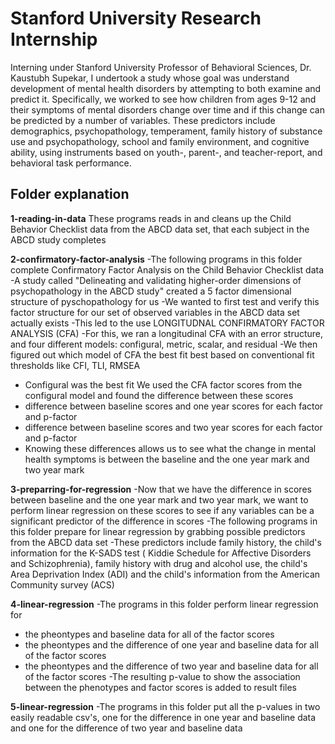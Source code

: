 # Stanford University Research Internship

Interning under Stanford University Professor of Behavioral Sciences, Dr. Kaustubh Supekar, I undertook a study  whose goal was understand development of mental health disorders by attempting to both examine and predict it. Specifically, we worked to see how children from ages 9-12 and their symptoms of mental disorders change over time and if this change can be predicted by a number of variables. These predictors include demographics, psychopathology, temperament, family history of substance use and psychopathology, school and family environment, and cognitive ability, using instruments based on youth-, parent-, and teacher-report, and behavioral task performance. 

## Folder explanation
**1-reading-in-data**
These programs reads in and cleans up the Child Behavior Checklist data from the ABCD data set, that each subject in the ABCD study completes

**2-confirmatory-factor-analysis**
-The following programs in this folder complete Confirmatory Factor Analysis on the Child Behavior Checklist data
-A study called "Delineating and validating higher-order dimensions of psychopathology in the ABCD study" created a 5 factor dimensional structure of pyschopathology for us
-We wanted to first test and verify this factor structure for our set of observed variables in the ABCD data set actually exists 
-This led to the use LONGITUDNAL CONFIRMATORY FACTOR ANALYSIS (CFA)
-For this, we ran a longitudinal CFA with an error structure, and four different models: configural, metric, scalar, and residual
-We then figured out which model of CFA the best fit best based on conventional fit thresholds like CFI, TLI, RMSEA
 - Configural was the best fit
We used the CFA factor scores from the configural model and found the difference between these scores
 - difference between baseline scores and one year scores for each factor and p-factor
 - difference between baseline scores and two year scores for each factor and p-factor
 - Knowing these differences allows us to see what the change in mental health symptoms is between the baseline and the one year mark and two year mark

**3-preparring-for-regression**
-Now that we have the difference in scores between baseline and the one year mark and two year mark, we want to perform linear regression on these scores to see if any variables can be a significant predictor of the difference in scores
-The following programs in this folder prepare for linear regression by grabbing possible predictors from the ABCD data set
-These predictors include family history, the child's information for the K-SADS test (
Kiddie Schedule for Affective Disorders and Schizophrenia), family history with drug and alcohol use, the child's Area Deprivation Index (ADI) and the child's information from the American Community survey (ACS)

**4-linear-regression**
-The programs in this folder perform linear regression for
 -  the pheontypes and baseline data for all of the factor scores
 -  the pheontypes and the difference of one year and baseline data for all of the factor scores
- the pheontypes and the difference of two year and baseline data for all of the factor scores
-The resulting p-value to show the association between the phenotypes and factor scores is added to result files

**5-linear-regression**
-The programs in this folder put all the p-values in two easily readable csv's, one for the difference in one year and baseline data and one for the difference of two year and baseline data
